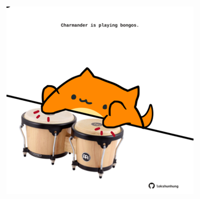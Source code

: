 <!-- built at 25/01/2025, 17:00:45 UTC -->
<p align="center">
  <img width="500" height="500" src="./ReadmeImage.svg">
</p>
